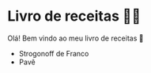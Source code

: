 # Livro de receitas :man_cook:

Olá! Bem vindo ao meu livro de receitas :wave:

- Strogonoff de Franco
- Pavê

